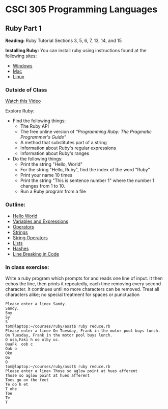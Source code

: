 # CSCI 305 Programming Languages

## Ruby Part 1

**Reading:** Ruby Tutorial Sections 3, 5, 6, 7, 13, 14, and 15

**Installing Ruby:** You can install ruby using instructions found at the following sites:
* [Windows](https://rubyinstaller.org/)
* [Mac](https://www.ruby-lang.org/en/documentation/installation/#homebrew)
* [Linux](https://www.ruby-lang.org/en/documentation/installation/#apt)

### Outside of Class

[Watch this Video](https://youtu.be/wSsItJuNd-U)

Explore Ruby:
- Find the following things:
  - The Ruby API
  - The free online version of *"Programming Ruby: The Pragmatic Programmer's Guide"*
  - A method that substitutes part of a string
  - Information about Ruby's regular expressions
  - Information about Ruby's ranges
- Do the following things:
  - Print the string "Hello, World"
  - For the string "Hello, Ruby", find the index of the word "Ruby"
  - Print your name 10 times
  - Print the string "This is sentence number 1" where the number 1 changes from 1 to 10.
  - Run a Ruby program from a file

### Outline:
* [Hello World](https://raw.githubusercontent.com/CSCI305/csci305-ruby-examples/blob/master/basic/example1.rb)
* [Variables and Expressions](https://raw.githubusercontent.com/CSCI305/csci305-ruby-examples/blob/master/basic/example2.rb)
* [Operators](https://raw.githubusercontent.com/CSCI305/csci305-ruby-examples/blob/master/basic/example3.rb)
* [Strings](https://raw.githubusercontent.com/CSCI305/csci305-ruby-examples/blob/master/basic/example4.rb)
* [String Operators](https://raw.githubusercontent.com/CSCI305/csci305-ruby-examples/blob/master/basic/example5.rb)
* [Lists](https://raw.githubusercontent.com/CSCI305/csci305-ruby-examples/blob/master/basic/example6.rb)
* [Hashes](https://raw.githubusercontent.com/CSCI305/csci305-ruby-examples/blob/master/basic/example7.rb)
* [Line Breaking in Code](https://raw.githubusercontent.com/CSCI305/csci305-ruby-examples/blob/master/basic/example8.rb)

### In class exercise:
Write a ruby program which prompts for and reads one line of input. It then echos the line, then prints it repeatedly, each time removing every second character. It continues until no more characters can be removed. Treat all characters alike; no special treatment for spaces or punctuation

```
Please enter a line> Sandy.
Sandy.
Sny
Sy
S
tom@laptop:~/courses/ruby/asst$ ruby reduce.rb
Please enter a line> On Tuesday, Frank in the motor pool buys lunch.
On Tuesday, Frank in the motor pool buys lunch.
O usa,Faki h oo olby uc.
OuaFk  oob c
Oak o
Oko
Oo
O
tom@laptop:~/courses/ruby/asst$ ruby reduce.rb
Please enter a line> Those so aglow point at hues afferent
Those so aglow point at hues afferent
Toes go on the feet
Te oo h et
T ohe
Toe
Te
T
```
